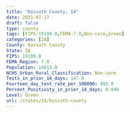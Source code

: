 ```yaml
---
title: "Kossuth County, IA"
date: 2021-07-17
draft: false
type: county
tags: [FIPS:19109.0,FEMA:7.0,Non-core,Green]
categories: [IA]
County: Kossuth County
State: IA
FIPS: 19109.0
FEMA_Region: 7.0
Population: 14813.0
NCHS_Urban_Rural_Classification: Non-core
Tests_in_prior_14_days: 147.0
Fourteen_day_test_rate_per_100000: 992.0
Percent_Positivity_in_prior_14_days: 0.048
Level: Green
url: /states/IA/kossuth-county
---
```



